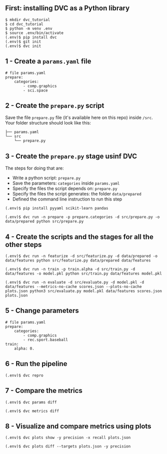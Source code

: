 ## First: installing DVC as a Python library

```
$ mkdir dvc_tutorial
$ cd dvc_tutorial
$ python -m venv .env
$ source .env/bin/activate
(.env)$ pip install dvc
(.env)$ git init
(.env)$ dvc init
```

## 1 - Create a `params.yaml` file

```
# file params.yaml
prepare:
    categories:
        - comp.graphics
        - sci.space
```

## 2 - Create the `prepare.py` script

Save the file `prepare.py` file (it's available here on this repo) inside `/src`. Your folder structure should look like this:

```
├── params.yaml
└── src
    └── prepare.py
```

## 3 - Create the `prepare.py` stage usinf DVC

The steps for doing that are:

* Write a python script: `prepare.py`
* Save the parameters: `categories` inside `params.yaml`
* Specify the files the script depends on: `prepare.py`
* Specify the files the script generates: the folder `data/prepared`
* Defined the command line instruction to run this step

```
(.env)$ pip install pyyaml scikit-learn pandas

(.env)$ dvc run -n prepare -p prepare.categories -d src/prepare.py -o data/prepared python src/prepare.py
```

## 4 - Create the scripts and the stages for all the other steps

```
(.env)$ dvc run -n featurize -d src/featurize.py -d data/prepared -o data/features python src/featurize.py data/prepared data/features

(.env)$ dvc run -n train -p train.alpha -d src/train.py -d data/features -o model.pkl python src/train.py data/features model.pkl

(.env)$ dvc run -n evaluate -d src/evaluate.py -d model.pkl -d data/features --metrics-no-cache scores.json --plots-no-cache plots.json python3 src/evaluate.py model.pkl data/features scores.json plots.json
```

## 5 - Change parameters

```
# file params.yaml
prepare:
    categories:
        - comp.graphics
        - rec.sport.baseball
train:
    alpha: 0.
```

## 6 - Run the pipeline

```
(.env)$ dvc repro
```

## 7 - Compare the metrics

```
(.env)$ dvc params diff

(.env)$ dvc metrics diff
```

## 8 - Visualize and compare metrics using plots

```
(.env)$ dvc plots show -y precision -x recall plots.json

(.env)$ dvc plots diff --targets plots.json -y precision
```
